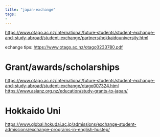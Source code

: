 ```yaml
---
title: "japan-exchange"
tags: 
- 
---
```


https://www.otago.ac.nz/international/future-students/student-exchange-and-study-abroad/student-exchange/partners/hokkaidouniversity.html

echange tips: https://www.otago.ac.nz/otago0233780.pdf

# Grant/awards/scholarships

https://www.otago.ac.nz/international/future-students/student-exchange-and-study-abroad/student-exchange/otago007324.html
https://www.asianz.org.nz/education/study-grants-to-japan/

# Hokkaido Uni
https://www.global.hokudai.ac.jp/admissions/exchange-student-admissions/exchange-programs-in-english-hustep/